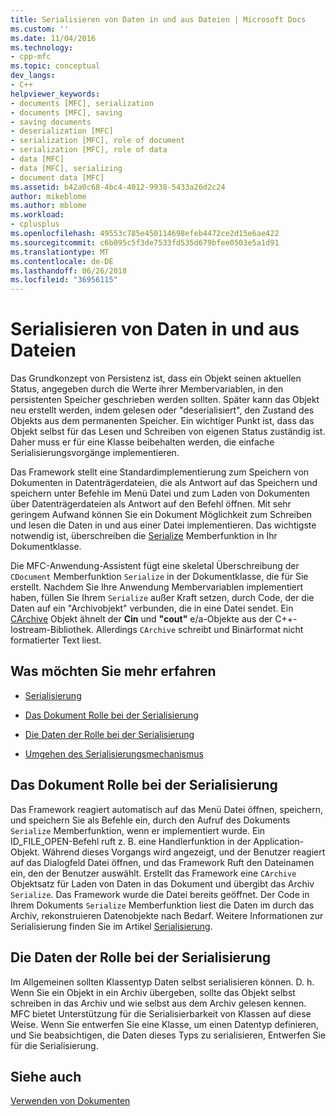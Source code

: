 ```yaml
---
title: Serialisieren von Daten in und aus Dateien | Microsoft Docs
ms.custom: ''
ms.date: 11/04/2016
ms.technology:
- cpp-mfc
ms.topic: conceptual
dev_langs:
- C++
helpviewer_keywords:
- documents [MFC], serialization
- documents [MFC], saving
- saving documents
- deserialization [MFC]
- serialization [MFC], role of document
- serialization [MFC], role of data
- data [MFC]
- data [MFC], serializing
- document data [MFC]
ms.assetid: b42a0c68-4bc4-4012-9938-5433a26d2c24
author: mikeblome
ms.author: mblome
ms.workload:
- cplusplus
ms.openlocfilehash: 49553c785e450114698efeb4472ce2d15e6ae422
ms.sourcegitcommit: c6b095c5f3de7533fd535d679bfee0503e5a1d91
ms.translationtype: MT
ms.contentlocale: de-DE
ms.lasthandoff: 06/26/2018
ms.locfileid: "36956115"
---
```

# <a name="serializing-data-to-and-from-files"></a>Serialisieren von Daten in und aus Dateien
Das Grundkonzept von Persistenz ist, dass ein Objekt seinen aktuellen Status, angegeben durch die Werte ihrer Membervariablen, in den persistenten Speicher geschrieben werden sollten. Später kann das Objekt neu erstellt werden, indem gelesen oder "deserialisiert", den Zustand des Objekts aus dem permanenten Speicher. Ein wichtiger Punkt ist, dass das Objekt selbst für das Lesen und Schreiben von eigenen Status zuständig ist. Daher muss er für eine Klasse beibehalten werden, die einfache Serialisierungsvorgänge implementieren.  
  
 Das Framework stellt eine Standardimplementierung zum Speichern von Dokumenten in Datenträgerdateien, die als Antwort auf das Speichern und speichern unter Befehle im Menü Datei und zum Laden von Dokumenten über Datenträgerdateien als Antwort auf den Befehl öffnen. Mit sehr geringem Aufwand können Sie ein Dokument Möglichkeit zum Schreiben und lesen die Daten in und aus einer Datei implementieren. Das wichtigste notwendig ist, überschreiben die [Serialize](../mfc/reference/cobject-class.md#serialize) Memberfunktion in Ihr Dokumentklasse.  
  
 Die MFC-Anwendung-Assistent fügt eine skeletal Überschreibung der `CDocument` Memberfunktion `Serialize` in der Dokumentklasse, die für Sie erstellt. Nachdem Sie Ihre Anwendung Membervariablen implementiert haben, füllen Sie Ihrem `Serialize` außer Kraft setzen, durch Code, der die Daten auf ein "Archivobjekt" verbunden, die in eine Datei sendet. Ein [CArchive](../mfc/reference/carchive-class.md) Objekt ähnelt der **Cin** und **"cout"** e/a-Objekte aus der C++-Iostream-Bibliothek. Allerdings `CArchive` schreibt und Binärformat nicht formatierter Text liest.  
  
## <a name="what-do-you-want-to-know-more-about"></a>Was möchten Sie mehr erfahren  
  
-   [Serialisierung](../mfc/serialization-in-mfc.md)  
  
-   [Das Dokument Rolle bei der Serialisierung](#_core_the_document.92.s_role_in_serialization)  
  
-   [Die Daten der Rolle bei der Serialisierung](#_core_the_data.92.s_role_in_serialization)  
  
-   [Umgehen des Serialisierungsmechanismus](../mfc/bypassing-the-serialization-mechanism.md)  
  
##  <a name="_core_the_document.92.s_role_in_serialization"></a> Das Dokument Rolle bei der Serialisierung  
 Das Framework reagiert automatisch auf das Menü Datei öffnen, speichern, und speichern Sie als Befehle ein, durch den Aufruf des Dokuments `Serialize` Memberfunktion, wenn er implementiert wurde. Ein ID_FILE_OPEN-Befehl ruft z. B. eine Handlerfunktion in der Application-Objekt. Während dieses Vorgangs wird angezeigt, und der Benutzer reagiert auf das Dialogfeld Datei öffnen, und das Framework Ruft den Dateinamen ein, den der Benutzer auswählt. Erstellt das Framework eine `CArchive` Objektsatz für Laden von Daten in das Dokument und übergibt das Archiv `Serialize`. Das Framework wurde die Datei bereits geöffnet. Der Code in Ihrem Dokuments `Serialize` Memberfunktion liest die Daten im durch das Archiv, rekonstruieren Datenobjekte nach Bedarf. Weitere Informationen zur Serialisierung finden Sie im Artikel [Serialisierung](../mfc/serialization-in-mfc.md).  
  
##  <a name="_core_the_data.92.s_role_in_serialization"></a> Die Daten der Rolle bei der Serialisierung  
 Im Allgemeinen sollten Klassentyp Daten selbst serialisieren können. D. h. Wenn Sie ein Objekt in ein Archiv übergeben, sollte das Objekt selbst schreiben in das Archiv und wie selbst aus dem Archiv gelesen kennen. MFC bietet Unterstützung für die Serialisierbarkeit von Klassen auf diese Weise. Wenn Sie entwerfen Sie eine Klasse, um einen Datentyp definieren, und Sie beabsichtigen, die Daten dieses Typs zu serialisieren, Entwerfen Sie für die Serialisierung.  
  
## <a name="see-also"></a>Siehe auch  
 [Verwenden von Dokumenten](../mfc/using-documents.md)

